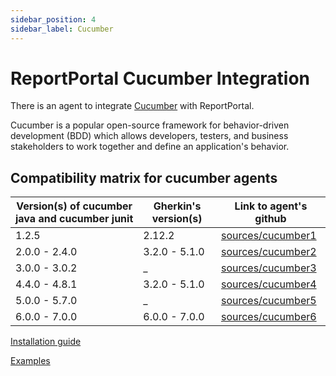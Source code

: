 ```yaml
---
sidebar_position: 4
sidebar_label: Cucumber
---
```


# ReportPortal Cucumber Integration

There is an agent to integrate [Cucumber](https://cucumber.io/) with ReportPortal.

Cucumber is a popular open-source framework for behavior-driven development (BDD) which allows developers, testers, and business stakeholders to work together and define an application's behavior.

## Compatibility matrix for cucumber agents

| Version(s) of cucumber java and cucumber junit | Gherkin's version(s) | Link to agent's github |
| - | - | - |
| 1.2.5  | 2.12.2  | [sources/cucumber1](https://github.com/reportportal/agent-java-cucumber) |
| 2.0.0 - 2.4.0 | 3.2.0 - 5.1.0 | [sources/cucumber2](https://github.com/reportportal/agent-java-cucumber2) |
| 3.0.0 - 3.0.2 | _ | [sources/cucumber3](https://github.com/reportportal/agent-java-cucumber3) |
| 4.4.0 - 4.8.1  | 3.2.0 - 5.1.0 | [sources/cucumber4](https://github.com/reportportal/agent-java-cucumber4) |
| 5.0.0 - 5.7.0  | _ | [sources/cucumber5](https://github.com/reportportal/agent-java-cucumber5) |
| 6.0.0 - 7.0.0  | 6.0.0 - 7.0.0 | [sources/cucumber6](https://github.com/reportportal/agent-java-cucumber6) |

[Installation guide](https://github.com/reportportal/agent-java-cucumber#readme)

[Examples](https://github.com/reportportal/examples-java/tree/master/example-cucumber)
